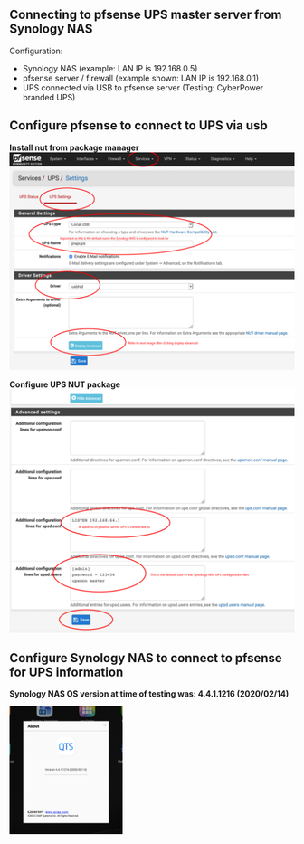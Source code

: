 ## Connecting to pfsense UPS master server from Synology NAS
Configuration:
- Synology NAS (example: LAN IP is 192.168.0.5)
- pfsense server / firewall (example shown: LAN IP is 192.168.0.1)
- UPS connected via USB to pfsense server (Testing: CyberPower branded UPS)

## Configure pfsense to connect to UPS via usb

**Install nut from package manager**
<img src="https://raw.githubusercontent.com/mtbradley/pfsense/master/ups/pfsense_ups_config_1_of_2.png">

**Configure UPS NUT package**
<img src="https://raw.githubusercontent.com/mtbradley/pfsense/master/ups/pfsense_ups_config_2_of_2.png">

## Configure Synology NAS to connect to pfsense for UPS information

**Synology NAS OS version at time of testing was: 4.4.1.1216 (2020/02/14)**

<img src="https://raw.githubusercontent.com/mtbradley/pfsense/master/ups/synology_nas_ups_version.png" width="200">



